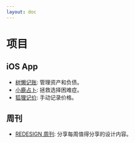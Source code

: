 ```yaml
---
layout: doc
---
```


# 项目

## iOS App

  - [树懒记账](./sloth-ledger/): 管理资产和负债。
  - [小鹿占卜](./deer-divination/): 拯救选择困难症。
  - [狐狸记价](./fox-price-memo/): 手动记录价格。

  ## 周刊

  - [REDESIGN 周刊](https://medivhyang.zhubai.love/): 分享每周值得分享的设计内容。
